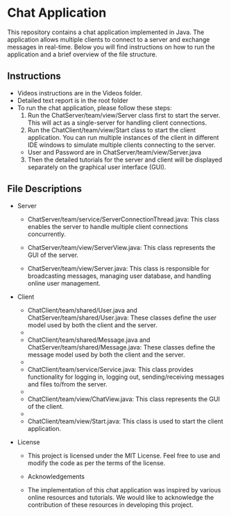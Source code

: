 
# Chat Application
This repository contains a chat application implemented in Java. The application allows multiple clients to connect to a server and exchange messages in real-time. Below you will find instructions on how to run the application and a brief overview of the file structure.

## Instructions
- Videos instructions are in the Videos folder.
- Detailed text report is in the root folder
- To run the chat application, please follow these steps:
  1. Run the ChatServer/team/view/Server class first to start the server. This will act as a single-server for handling client connections.
  2. Run the ChatClient/team/view/Start class to start the client application. You can run multiple instances of the client in different IDE windows to simulate multiple clients connecting to the server.
  	- User and Password are in ChatServer/team/view/Server.java
  3. Then the detailed tutorials for the server and client will be displayed separately on the graphical user interface (GUI).

## File Descriptions
- Server
  - ChatServer/team/service/ServerConnectionThread.java: This class enables the server to handle multiple client connections concurrently.

  - ChatServer/team/view/ServerView.java: This class represents the GUI of the server.

  - ChatServer/team/view/Server.java: This class is responsible for broadcasting messages, managing user database, and handling online user management.

- Client

  - ChatClient/team/shared/User.java and ChatServer/team/shared/User.java: These classes define the user model used by both the client and the server.
  - 
  - ChatClient/team/shared/Message.java and ChatServer/team/shared/Message.java: These classes define the message model used by both the client and the server.
  - 
  - ChatClient/team/service/Service.java: This class provides functionality for logging in, logging out, sending/receiving messages and files to/from the server.
  - 
  - ChatClient/team/view/ChatView.java: This class represents the GUI of the client.
  - 
  - ChatClient/team/view/Start.java: This class is used to start the client application.

- License
  - This project is licensed under the MIT License. Feel free to use and modify the code as per the terms of the license.

  - Acknowledgements
  - The implementation of this chat application was inspired by various online resources and tutorials. We would like to acknowledge the contribution of these resources in developing this project.